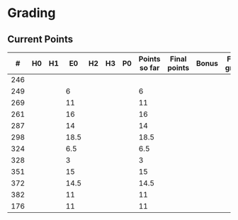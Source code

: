 # Grading

## Current Points

|   #   |  H0  |  H1  |  E0  |  H2  |  H3  |  P0  | Points so far | Final points | Bonus | Final grade |
|-------|------|------|------|------|------|------|---------------|--------------|-------|-------------|
|  246  |      |      |      |      |      |      |               |              |       |             |
|  249  |      |      | 6    |      |      |      | 6             |              |       |             |
|  269  |      |      | 11   |      |      |      | 11            |              |       |             |
|  261  |      |      | 16   |      |      |      | 16            |              |       |             |
|  287  |      |      | 14   |      |      |      | 14            |              |       |             |
|  298  |      |      | 18.5 |      |      |      | 18.5          |              |       |             |
|  324  |      |      | 6.5  |      |      |      | 6.5           |              |       |             |
|  328  |      |      | 3    |      |      |      | 3             |              |       |             |
|  351  |      |      | 15   |      |      |      | 15            |              |       |             |
|  372  |      |      | 14.5 |      |      |      | 14.5          |              |       |             |
|  382  |      |      | 11   |      |      |      | 11            |              |       |             |
|  176  |      |      | 11   |      |      |      | 11            |              |       |             |


